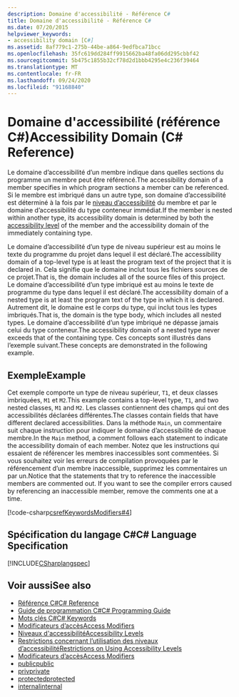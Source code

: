 ```yaml
---
description: Domaine d'accessibilité - Référence C#
title: Domaine d'accessibilité - Référence C#
ms.date: 07/20/2015
helpviewer_keywords:
- accessibility domain [C#]
ms.assetid: 8af779c1-275b-44be-a864-9edfbca71bcc
ms.openlocfilehash: 35fc619dd284ff9915662ba48fa06dd295cbbf42
ms.sourcegitcommit: 5b475c1855b32cf78d2d1bbb4295e4c236f39464
ms.translationtype: MT
ms.contentlocale: fr-FR
ms.lasthandoff: 09/24/2020
ms.locfileid: "91168840"
---
```

# <a name="accessibility-domain-c-reference"></a><span data-ttu-id="7bcfa-103">Domaine d'accessibilité (référence C#)</span><span class="sxs-lookup"><span data-stu-id="7bcfa-103">Accessibility Domain (C# Reference)</span></span>

<span data-ttu-id="7bcfa-104">Le domaine d’accessibilité d’un membre indique dans quelles sections du programme un membre peut être référencé.</span><span class="sxs-lookup"><span data-stu-id="7bcfa-104">The accessibility domain of a member specifies in which program sections a member can be referenced.</span></span> <span data-ttu-id="7bcfa-105">Si le membre est imbriqué dans un autre type, son domaine d’accessibilité est déterminé à la fois par le [niveau d’accessibilité](./accessibility-levels.md) du membre et par le domaine d’accessibilité du type conteneur immédiat.</span><span class="sxs-lookup"><span data-stu-id="7bcfa-105">If the member is nested within another type, its accessibility domain is determined by both the [accessibility level](./accessibility-levels.md) of the member and the accessibility domain of the immediately containing type.</span></span>  
  
 <span data-ttu-id="7bcfa-106">Le domaine d’accessibilité d’un type de niveau supérieur est au moins le texte du programme du projet dans lequel il est déclaré.</span><span class="sxs-lookup"><span data-stu-id="7bcfa-106">The accessibility domain of a top-level type is at least the program text of the project that it is declared in.</span></span> <span data-ttu-id="7bcfa-107">Cela signifie que le domaine inclut tous les fichiers sources de ce projet.</span><span class="sxs-lookup"><span data-stu-id="7bcfa-107">That is, the domain includes all of the source files of this project.</span></span> <span data-ttu-id="7bcfa-108">Le domaine d’accessibilité d’un type imbriqué est au moins le texte de programme du type dans lequel il est déclaré.</span><span class="sxs-lookup"><span data-stu-id="7bcfa-108">The accessibility domain of a nested type is at least the program text of the type in which it is declared.</span></span> <span data-ttu-id="7bcfa-109">Autrement dit, le domaine est le corps du type, qui inclut tous les types imbriqués.</span><span class="sxs-lookup"><span data-stu-id="7bcfa-109">That is, the domain is the type body, which includes all nested types.</span></span> <span data-ttu-id="7bcfa-110">Le domaine d’accessibilité d’un type imbriqué ne dépasse jamais celui du type conteneur.</span><span class="sxs-lookup"><span data-stu-id="7bcfa-110">The accessibility domain of a nested type never exceeds that of the containing type.</span></span> <span data-ttu-id="7bcfa-111">Ces concepts sont illustrés dans l’exemple suivant.</span><span class="sxs-lookup"><span data-stu-id="7bcfa-111">These concepts are demonstrated in the following example.</span></span>  
  
## <a name="example"></a><span data-ttu-id="7bcfa-112">Exemple</span><span class="sxs-lookup"><span data-stu-id="7bcfa-112">Example</span></span>  

 <span data-ttu-id="7bcfa-113">Cet exemple comporte un type de niveau supérieur, `T1`, et deux classes imbriquées, `M1` et `M2`.</span><span class="sxs-lookup"><span data-stu-id="7bcfa-113">This example contains a top-level type, `T1`, and two nested classes, `M1` and `M2`.</span></span> <span data-ttu-id="7bcfa-114">Les classes contiennent des champs qui ont des accessibilités déclarées différentes.</span><span class="sxs-lookup"><span data-stu-id="7bcfa-114">The classes contain fields that have different declared accessibilities.</span></span> <span data-ttu-id="7bcfa-115">Dans la méthode `Main`, un commentaire suit chaque instruction pour indiquer le domaine d’accessibilité de chaque membre.</span><span class="sxs-lookup"><span data-stu-id="7bcfa-115">In the `Main` method, a comment follows each statement to indicate the accessibility domain of each member.</span></span> <span data-ttu-id="7bcfa-116">Notez que les instructions qui essaient de référencer les membres inaccessibles sont commentées. Si vous souhaitez voir les erreurs de compilation provoquées par le référencement d’un membre inaccessible, supprimez les commentaires un par un.</span><span class="sxs-lookup"><span data-stu-id="7bcfa-116">Notice that the statements that try to reference the inaccessible members are commented out. If you want to see the compiler errors caused by referencing an inaccessible member, remove the comments one at a time.</span></span>  
  
[!code-csharp[csrefKeywordsModifiers#4](~/samples/snippets/csharp/VS_Snippets_VBCSharp/csrefKeywordsModifiers/CS/csrefKeywordsModifiers.cs#4)]
  
## <a name="c-language-specification"></a><span data-ttu-id="7bcfa-117">Spécification du langage C#</span><span class="sxs-lookup"><span data-stu-id="7bcfa-117">C# Language Specification</span></span>  

 [!INCLUDE[CSharplangspec](~/includes/csharplangspec-md.md)]  
  
## <a name="see-also"></a><span data-ttu-id="7bcfa-118">Voir aussi</span><span class="sxs-lookup"><span data-stu-id="7bcfa-118">See also</span></span>

- [<span data-ttu-id="7bcfa-119">Référence C#</span><span class="sxs-lookup"><span data-stu-id="7bcfa-119">C# Reference</span></span>](../index.md)
- [<span data-ttu-id="7bcfa-120">Guide de programmation C#</span><span class="sxs-lookup"><span data-stu-id="7bcfa-120">C# Programming Guide</span></span>](../../programming-guide/index.md)
- [<span data-ttu-id="7bcfa-121">Mots clés C#</span><span class="sxs-lookup"><span data-stu-id="7bcfa-121">C# Keywords</span></span>](./index.md)
- [<span data-ttu-id="7bcfa-122">Modificateurs d’accès</span><span class="sxs-lookup"><span data-stu-id="7bcfa-122">Access Modifiers</span></span>](./access-modifiers.md)
- [<span data-ttu-id="7bcfa-123">Niveaux d'accessibilité</span><span class="sxs-lookup"><span data-stu-id="7bcfa-123">Accessibility Levels</span></span>](./accessibility-levels.md)
- [<span data-ttu-id="7bcfa-124">Restrictions concernant l’utilisation des niveaux d’accessibilité</span><span class="sxs-lookup"><span data-stu-id="7bcfa-124">Restrictions on Using Accessibility Levels</span></span>](./restrictions-on-using-accessibility-levels.md)
- [<span data-ttu-id="7bcfa-125">Modificateurs d’accès</span><span class="sxs-lookup"><span data-stu-id="7bcfa-125">Access Modifiers</span></span>](../../programming-guide/classes-and-structs/access-modifiers.md)
- [<span data-ttu-id="7bcfa-126">public</span><span class="sxs-lookup"><span data-stu-id="7bcfa-126">public</span></span>](./public.md)
- [<span data-ttu-id="7bcfa-127">priv</span><span class="sxs-lookup"><span data-stu-id="7bcfa-127">private</span></span>](./private.md)
- [<span data-ttu-id="7bcfa-128">protected</span><span class="sxs-lookup"><span data-stu-id="7bcfa-128">protected</span></span>](./protected.md)
- [<span data-ttu-id="7bcfa-129">internal</span><span class="sxs-lookup"><span data-stu-id="7bcfa-129">internal</span></span>](./internal.md)
